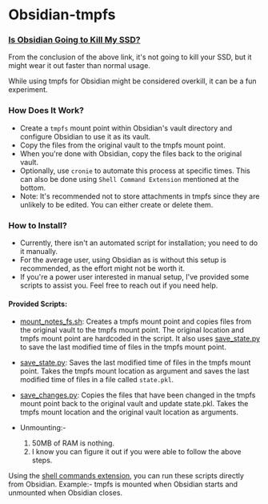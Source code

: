 # Obsidian-tmpfs

### [Is Obsidian Going to Kill My SSD?](https://www.reddit.com/r/ObsidianMD/comments/13j5j7p/is_obsidian_going_to_kill_my_ssd_some_calculations/)

From the conclusion of the above link, it's not going to kill your SSD, but it might wear it out faster than normal usage.

While using tmpfs for Obsidian might be considered overkill, it can be a fun experiment.

### How Does It Work?

- Create a `tmpfs` mount point within Obsidian's vault directory and configure Obsidian to use it as its vault.
- Copy the files from the original vault to the tmpfs mount point.
- When you're done with Obsidian, copy the files back to the original vault.
- Optionally, use `cronie` to automate this process at specific times. This can also be done using `Shell Command Extension` mentioned at the bottom.
- Note: It's recommended not to store attachments in tmpfs since they are unlikely to be edited. You can either create or delete them.

### How to Install?

- Currently, there isn't an automated script for installation; you need to do it manually.
- For the average user, using Obsidian as is without this setup is recommended, as the effort might not be worth it.
- If you're a power user interested in manual setup, I've provided some scripts to assist you. Feel free to reach out if you need help.

#### Provided Scripts:

- [mount_notes_fs.sh](./mount_notes_fs.sh): Creates a tmpfs mount point and copies files from the original vault to the tmpfs mount point. The original location and tmpfs mount point are hardcoded in the script. It also uses [save_state.py](./save_state.py) to save the last modified time of files in the tmpfs mount point.

- [save_state.py](./save_state.py): Saves the last modified time of files in the tmpfs mount point. Takes the tmpfs mount location as argument and saves the last modified time of files in a file called `state.pkl`.

- [save_changes.py](./save_changes.py): Copies the files that have been changed in the tmpfs mount point back to the original vault and update state.pkl. Takes the tmpfs mount location and the original vault location as arguments.
  
- Unmounting:- 
    1.  50MB of RAM is nothing.
    2.  I know you can figure it out if you were able to follow the above steps.

Using the [shell commands extension](https://github.com/Taitava/obsidian-shellcommands), you can run these scripts directly from Obsidian. Example:- tmpfs is mounted when Obsidian starts and unmounted when Obsidian closes.
